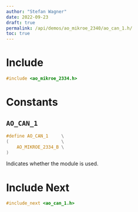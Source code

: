 ```yaml
---
author: "Stefan Wagner"
date: 2022-09-23
draft: true
permalink: /api/demos/ao_mikroe_2340/ao_can_1.h/
toc: true
---
```


# Include

```c
#include <ao_mikroe_2334.h>
```

# Constants

## `AO_CAN_1`

```c
#define AO_CAN_1     \
(                    \
    AO_MIKROE_2334_B \
)
```

Indicates whether the module is used.

# Include Next

```c
#include_next <ao_can_1.h>
```
